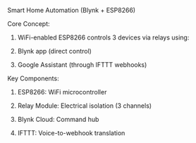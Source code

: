 
Smart Home Automation (Blynk + ESP8266)

Core Concept:

1. WiFi-enabled ESP8266 controls 3 devices via relays using:

2. Blynk app (direct control)

3. Google Assistant (through IFTTT webhooks)

Key Components:

1. ESP8266: WiFi microcontroller

2. Relay Module: Electrical isolation (3 channels)

3. Blynk Cloud: Command hub

4. IFTTT: Voice-to-webhook translation
